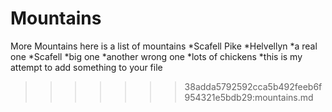 Mountains
========

More Mountains
here is a list of mountains
*Scafell Pike
*Helvellyn
*a real one
*Scafell
*big one
*another wrong one
*lots of chickens
*this is my attempt to add something to your file

>>>>>>> 38adda5792592cca5b492feeb6f954321e5bdb29:mountains.md
